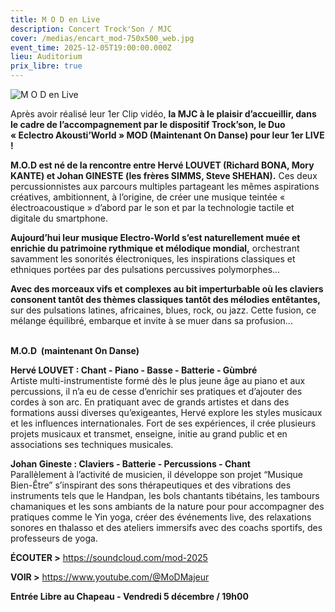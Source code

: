 ```yaml
---
title: M O D en Live
description: Concert Trock'Son / MJC
cover: /medias/encart_mod-750x500_web.jpg
event_time: 2025-12-05T19:00:00.000Z
lieu: Auditorium
prix_libre: true
---
```

![M O D en Live](/medias/page_mod-659x750_web.jpg "Concert Trock'Son / MJC")

Après avoir réalisé leur 1er Clip vidéo, **la MJC à le plaisir d’accueillir, dans le cadre de l’accompagnement par le dispositif Trock’son, le Duo « Eclectro Akousti’World » MOD (Maintenant On Danse) pour leur 1er LIVE !** 

**M.O.D est né de la rencontre entre Hervé LOUVET (Richard BONA, Mory KANTE) et Johan GINESTE (les frères SIMMS, Steve SHEHAN).** Ces deux percussionnistes aux parcours multiples partageant les mêmes aspirations créatives, ambitionnent, à l’origine, de créer une musique teintée « électroacoustique » d’abord par le son et par la technologie tactile et digitale du smartphone. 

**Aujourd’hui leur musique Electro-World s’est naturellement muée et enrichie du patrimoine rythmique et mélodique mondial,** orchestrant savamment les sonorités électroniques, les inspirations classiques et ethniques portées par des pulsations percussives polymorphes... 

**Avec des morceaux vifs et complexes au bit imperturbable où les claviers consonent tantôt des thèmes classiques tantôt des mélodies entêtantes,** sur des pulsations latines, africaines, blues, rock, ou jazz. Cette fusion, ce mélange équilibré, embarque et invite à se muer dans sa profusion... 

\
**M.O.D  (maintenant On Danse)**

**Hervé LOUVET : Chant - Piano - Basse - Batterie - Gùmbré** \
Artiste multi-instrumentiste formé dès le plus jeune âge au piano et aux percussions, il n’a eu de cesse d’enrichir ses pratiques et d’ajouter des cordes à son arc. En pratiquant avec de grands artistes et dans des formations aussi diverses qu’exigeantes, Hervé explore les styles musicaux et les influences internationales. Fort de ses expériences, il crée plusieurs projets musicaux et transmet, enseigne, initie au grand public et en associations ses techniques musicales. 

**Johan Gineste : Claviers - Batterie - Percussions - Chant** \
Parallèlement à l’activité de musicien, il développe son projet “Musique Bien-Être” s’inspirant des sons thérapeutiques et des vibrations des instruments tels que le Handpan, les bols chantants tibétains, les tambours chamaniques et les sons ambiants de la nature pour pour accompagner des pratiques comme le Yin yoga, créer des événements live, des relaxations sonores en thalasso et des ateliers immersifs avec des coachs sportifs, des professeurs de yoga. 

**ÉCOUTER >** <https://soundcloud.com/mod-2025> 

**VOIR >** <https://www.youtube.com/@MoDMajeur> 

**Entrée Libre au Chapeau - Vendredi 5 décembre / 19h00**